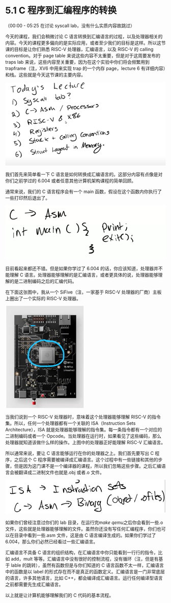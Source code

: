 # 5.1 C 程序到汇编程序的转换

（00:00 - 05:25 在讨论 syscall lab，没有什么实质内容故跳过）

今天的课程，我们会稍微讨论 C 语言转换到汇编语言的过程，以及处理器相关的内容。今天的课程更多偏向的是实际应用，或者至少我们的目标是这样。所以这节课的目标是让你们熟悉 RISC-V 处理器，汇编语言，以及 RISC-V 的 calling convention。对于 page table 来说这些内容不太重要，但是对于这周要发布的 traps lab 来说，这些内容至关重要，因为在这个实验中你们将会频繁用到 trapframe（注，XV6 中用来实现 trap 的一个内存 page，lecture 6 有详细内容）和栈。这些就是今天这节课的主要内容。

![](../assets/image5.1-01.png)

我们首先来简单看一下 C 语言是如何转换成汇编语言的。这部分内容有点像是对你们之前学过的 6.004 或者任意其他计算机架构课程的简单回顾。

通常来说，我们的 C 语言程序会有一个 main 函数，假设在这个函数内你执行了一些打印然后退出了。

![](<../assets/image (689).png>)

目前看起来都还不错。但是如果你学过了 6.004 的话，你应该知道，处理器并不能理解 C 语言。处理器能够理解的是汇编语言，或者更具体的说，处理器能够理解的是二进制编码之后的汇编代码。

在下面这张图中，我从一个 SiFive（注，一家基于 RISC-V 处理器的厂商）主板上圈出了一个实际的 RISC-V 处理器。

![](<../assets/image (687).png>)

当我们说到一个 RISC-V 处理器时，意味着这个处理器能够理解 RISC-V 的指令集。所以，任何一个处理器都有一个关联的 ISA（Instruction Sets Architecture），ISA 就是处理器能够理解的指令集。每一条指令都有一个对应的二进制编码或者一个 Opcode。当处理器在运行时，如果看见了这些编码，那么处理器就知道该做什么样的操作。上图中的处理器正好能理解 RISC-V 汇编语言。

所以通常来说，要让 C 语言能够运行在你的处理器之上。我们首先要写出 C 程序，之后这个 C 程序需要被编译成汇编语言。这个过程中有一些链接和其他的步骤，但是因为这门课不是一个编译器的课程，所以我们忽略这些步骤。之后汇编语言会被翻译成二进制文件也就是.obj 或者.o 文件。

![](<../assets/image (716).png>)

如果你们曾经注意过你们的 lab 目录，在运行完*make qemu*之后你会看到一些.o 文件，这些就是处理器能够理解的文件。虽然你还没有写任何汇编程序，你们也可以在目录中看到一些.asm 文件，这是由 C 语言编译生成的。如果你们学过了 6.004，那么你们必然已经看过一些汇编语言。

汇编语言不具备 C 语言的组织结构，在汇编语言中你只能看到一行行的指令，比如 add，mult 等等。汇编语言中没有很好的控制流程，没有循环（注，但是有基于 lable 的跳转），虽然有函数但是与你们知道的 C 语言函数不太一样，汇编语言中的函数是以 label 的形式存在而不是真正的函数定义。汇编语言是一门非常底层的语言，许多其他语言，比如 C++，都会编译成汇编语言。运行任何编译型语言之前都需要先生成汇编语言。

以上就是让计算机能够理解我们的 C 代码的基本流程。

